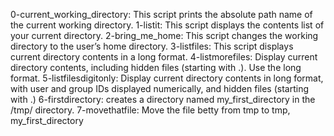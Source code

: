 0-current_working_directory: This script prints the absolute path name of the current working directory.
1-listit: This script displays the contents list of your current directory.
2-bring_me_home: This script changes the working directory to the user’s home directory.
3-listfiles: This script displays current directory contents in a long format.
4-listmorefiles: Display current directory contents, including hidden files (starting with .). Use the long format.
5-listfilesdigitonly: Display current directory contents in long format, with user and group IDs displayed numerically, and hidden files (starting with .)
6-firstdirectory: creates a directory named my_first_directory in the /tmp/ directory.
7-movethatfile: Move the file betty from tmp to tmp, my_first_directory